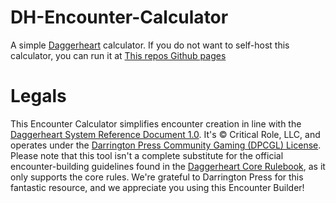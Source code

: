 # DH-Encounter-Calculator
A simple [Daggerheart](https://daggerheart.com) calculator.
If you do not want to self-host this calculator, you can run it at [This repos Github pages](https://gensokian.github.io/DH-Encounter-Calculator/)

# Legals
This Encounter Calculator simplifies encounter creation in line with the [Daggerheart System Reference Document 1.0](https://www.daggerheart.com/srd/). It's © Critical Role, LLC, and operates under the [Darrington Press Community Gaming (DPCGL) License](http://www.darringtonpress.com/license).
Please note that this tool isn't a complete substitute for the official encounter-building guidelines found in the [Daggerheart Core Rulebook](https://www.daggerheart.com/buy/), as it only supports the core rules.
We're grateful to Darrington Press for this fantastic resource, and we appreciate you using this Encounter Builder!